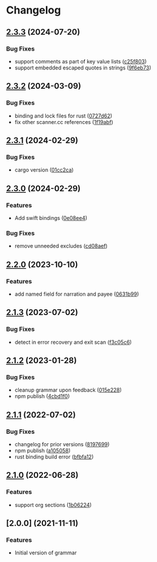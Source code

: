 # Changelog

## [2.3.3](https://github.com/polarmutex/tree-sitter-beancount/compare/v2.3.2...v2.3.3) (2024-07-20)


### Bug Fixes

* support comments as part of key value lists ([c25f803](https://github.com/polarmutex/tree-sitter-beancount/commit/c25f8034c977681653a8acd541c8b4877a58f474))
* support embedded escaped quotes in strings ([9f6eb73](https://github.com/polarmutex/tree-sitter-beancount/commit/9f6eb73b2cc06325f6c31f9c58f84ba802a88fd0))

## [2.3.2](https://github.com/polarmutex/tree-sitter-beancount/compare/v2.3.1...v2.3.2) (2024-03-09)


### Bug Fixes

* binding and lock files for rust ([0727d62](https://github.com/polarmutex/tree-sitter-beancount/commit/0727d62af0dea0a78bbf132f53876888fc656c19))
* fix other scanner.cc references ([1f19abf](https://github.com/polarmutex/tree-sitter-beancount/commit/1f19abf1e162e1828013cb5434c6cf30f4054e80))

## [2.3.1](https://github.com/polarmutex/tree-sitter-beancount/compare/v2.3.0...v2.3.1) (2024-02-29)


### Bug Fixes

* cargo version ([01cc2ca](https://github.com/polarmutex/tree-sitter-beancount/commit/01cc2ca9073b1dab75e6d7996f48331b0c3f9057))

## [2.3.0](https://github.com/polarmutex/tree-sitter-beancount/compare/v2.2.0...v2.3.0) (2024-02-29)


### Features

* Add swift bindings ([0e08ee4](https://github.com/polarmutex/tree-sitter-beancount/commit/0e08ee4212edef5088bb3dd93ab0ba01f94792b0))


### Bug Fixes

* remove unneeded excludes ([cd08aef](https://github.com/polarmutex/tree-sitter-beancount/commit/cd08aefa20dc0f3d5984b08b5d468f75bf4fd096))

## [2.2.0](https://github.com/polarmutex/tree-sitter-beancount/compare/v2.1.3...v2.2.0) (2023-10-10)


### Features

* add named field for narration and payee ([0631b99](https://github.com/polarmutex/tree-sitter-beancount/commit/0631b99d9096e10f4e289efe618e518debe918b4))

## [2.1.3](https://github.com/polarmutex/tree-sitter-beancount/compare/v2.1.2...v2.1.3) (2023-07-02)


### Bug Fixes

* detect in error recovery and exit scan ([f3c05c6](https://github.com/polarmutex/tree-sitter-beancount/commit/f3c05c68aa03631fb4b9f0f7592bfec48376e65a))

## [2.1.2](https://github.com/polarmutex/tree-sitter-beancount/compare/v2.1.1...v2.1.2) (2023-01-28)


### Bug Fixes

* cleanup grammar upon feedback ([015e228](https://github.com/polarmutex/tree-sitter-beancount/commit/015e228ca684bbba5ee3e457020cf9c5d1d20afc))
* npm publish ([4cbd1f0](https://github.com/polarmutex/tree-sitter-beancount/commit/4cbd1f09cd07c1f1fabf867c2cf354f9da53cc4c))

## [2.1.1](https://github.com/polarmutex/tree-sitter-beancount/compare/v2.1.0...v2.1.1) (2022-07-02)


### Bug Fixes

* changelog for prior versions ([8197699](https://github.com/polarmutex/tree-sitter-beancount/commit/8197699421b9787a3940b097ced363b9a4ba2f13))
* npm publish ([a105058](https://github.com/polarmutex/tree-sitter-beancount/commit/a1050584340a2375b6b480ba9e9691aebb9d33d5))
* rust binding build error ([bfbfa12](https://github.com/polarmutex/tree-sitter-beancount/commit/bfbfa12da0e1c7e598768c0f46f90bbe179d4be5))

## [2.1.0](https://github.com/polarmutex/tree-sitter-beancount/compare/v2.0.0...v2.1.0) (2022-06-28)


### Features

* support org sections ([1b06224](https://github.com/polarmutex/tree-sitter-beancount/commit/1b06224c446f49586b0952de795e1562c6d76e3b))

## [2.0.0] (2021-11-11)

### Features

* Initial version of grammar
